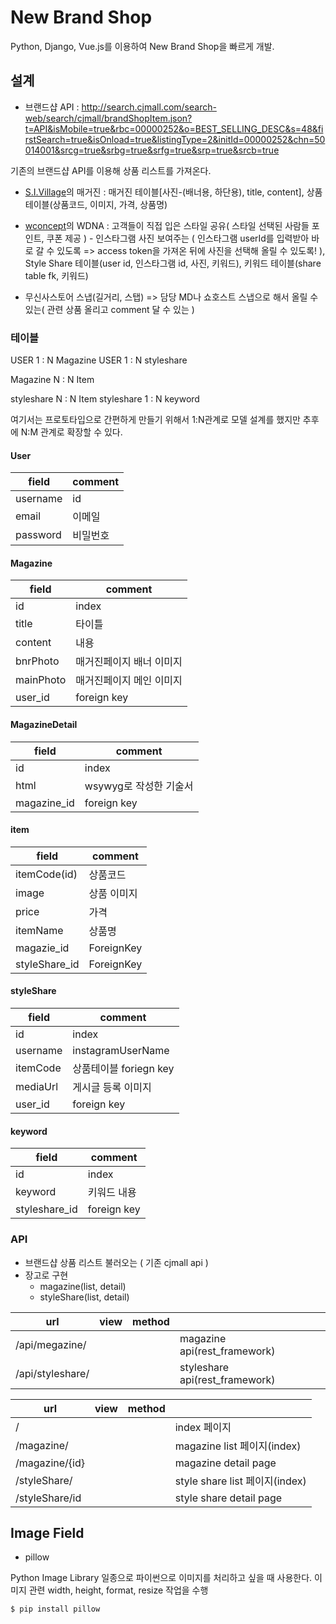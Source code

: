 # New Brand Shop

Python, Django, Vue.js를 이용하여 New Brand Shop을 빠르게 개발.


## 설계

- 브랜드샵 API : http://search.cjmall.com/search-web/search/cjmall/brandShopItem.json?t=API&isMobile=true&rbc=00000252&o=BEST_SELLING_DESC&s=48&firstSearch=true&isOnload=true&listingType=2&initId=00000252&chn=50014001&srcg=true&srbg=true&srfg=true&srp=true&srcb=true

기존의 브랜드샵 API를 이용해 상품 리스트를 가져온다.

- [S.I.Village](http://m.sivillage.com)의 매거진 : 매거진 테이블[사진-(배너용, 하단용), title, content], 상품테이블(상품코드, 이미지, 가격, 상품명)
- [wconcept](http://m.wconcept.co.kr)의 WDNA : 고객들이 직접 입은 스타일 공유( 스타일 선택된 사람들 포인트, 쿠폰 제공 ) - 인스타그램 사진 보여주는 ( 인스타그램 userId를 입력받아 바로 갈 수 있도록 => access token을 가져온 뒤에 사진을 선택해 올릴 수 있도록! ), Style Share 테이블(user id, 인스타그램 id, 사진, 키워드), 키워드 테이블(share table fk, 키워드)

- 무신사스토어 스냅(길거리, 스탭) => 담당 MD나 쇼호스트 스냅으로 해서 올릴 수 있는( 관련 상품 올리고 comment 달 수 있는 )


### 테이블

USER 1 : N Magazine
USER 1 : N styleshare

Magazine N : N Item

styleshare N : N Item
styleshare 1 : N keyword

여기서는 프로토타입으로 간편하게 만들기 위해서 1:N관계로 모델 설계를 했지만 추후에 N:M 관계로 확장할 수 있다.

#### User

| field | comment |
|----------|----------|
|username | id |
|email | 이메일|
|password | 비밀번호 |


#### Magazine

| field | comment |
|----------|----------|
|id|index|
|title|타이틀|
|content|내용|
|bnrPhoto|매거진페이지 배너 이미지|
|mainPhoto|매거진페이지 메인 이미지|
|user_id|foreign key|

#### MagazineDetail

| field | comment |
|----------|----------|
|id|index|
|html|wsywyg로 작성한 기술서|
|magazine_id|foreign key|

#### item

| field | comment |
|----------|----------|
|itemCode(id)| 상품코드|
|image| 상품 이미지|
|price|가격|
|itemName|상품명|
|magazie_id | ForeignKey|
|styleShare_id | ForeignKey|

#### styleShare

| field | comment |
|----------|----------|
|id|index|
|username| instagramUserName|
|itemCode|상품테이블 foriegn key|
|mediaUrl| 게시글 등록 이미지 |
|user_id|foreign key|


#### keyword

| field | comment |
|----------|----------|
|id|index|
|keyword|키워드 내용|
|styleshare_id|foreign key|

### API

- 브랜드샵 상품 리스트 불러오는 ( 기존 cjmall api )
- 장고로 구현
	- magazine(list, detail)
	- styleShare(list, detail)


| url | view | method | |
|----------|----------|----------|----------|
| /api/megazine/ | | | magazine api(rest_framework)|
| /api/styleshare/ | | | styleshare api(rest_framework)|

| url | view | method | |
|----------|----------|----------|----------|
| / | | | index 페이지 |
| /magazine/|||magazine list 페이지(index)|
| /magazine/{id}|||magazine detail page|
| /styleShare/|||style share list 페이지(index)|
| /styleShare/id|||style share detail page|


## Image Field

- pillow

Python Image Library 일종으로 파이썬으로 이미지를 처리하고 싶을 때 사용한다. 이미지 관련 width, height, format, resize 작업을 수행

```console
$ pip install pillow
```